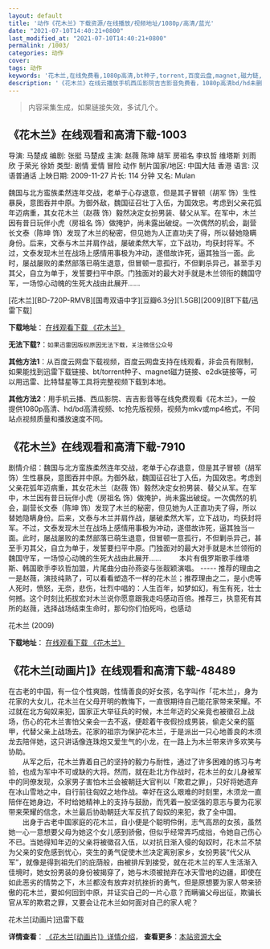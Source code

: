 ```yaml
---
layout: default
title: '动作《花木兰》下载资源/在线播放/视频地址/1080p/高清/蓝光'
date: "2021-07-10T14:40:21+0800"
last_modified_at: "2021-07-10T14:40:21+0800"
permalink: /1003/
categories: 动作
cover:
tags: 动作
keywords: '花木兰,在线免费看,1080p高清,bt种子,torrent,百度云盘,magnet,磁力链,迅雷下载资源'
description: '《花木兰》在线云播放手机西瓜影院吉吉影音免费看，1080p高清bd/hd未删减完整版和tc抢先枪版，mkv/mp4格式，附带bt/torrent种子、magnet/磁力链、百度云盘、网盘资源迅雷下载链接'
---
```


>内容采集生成，如果链接失效，多试几个。


## 《花木兰》在线观看和高清下载-1003

导演: 马楚成 编剧: 张挺 马楚成 主演: 赵薇 陈坤 胡军 房祖名 李玖哲 维塔斯 刘雨欣 于荣光 徐娇 类型: 剧情 爱情 冒险 动作 制片国家/地区: 中国大陆 香港 语言: 汉语普通话 上映日期: 2009-11-27 片长: 114 分钟 又名: Mulan

魏国与北方蛮族柔然连年交战，老单于心存退意，但是其子冒顿（胡军 饰）生性暴戾，意图吞并中原。为御外敌，魏国征召壮丁入伍，为国效忠。考虑到父亲花弧年迈病重，其女花木兰（赵薇 饰）毅然决定女扮男装、替父从军。在军中，木兰因有昔日玩伴小虎（房祖名 饰）做掩护，尚未露出破绽。一次偶然的机会，副营长文泰（陈坤 饰）发现了木兰的秘密，但见她为人正直功夫了得，所以替她隐瞒身份。后来，文泰与木兰并肩作战，屡破柔然大军，立下战功，均获封将军。不过，文泰发现木兰在战场上感情用事极为冲动，遂借故诈死，逼其独当一面。此时，屡战屡败的柔然部落已萌生退意，但冒顿一意孤行，不但剿杀异己，甚至手刃其父，自立为单于，发誓要扫平中原。门独面对的最大对手就是木兰领衔的魏国守军，一场惊心动魄的生死大战由此展开……


[花木兰][BD-720P-RMVB][国粤双语中字][豆瓣6.3分][1.5GB][2009][BT下载/迅雷下载]

**下载地址**： [在线观看下载 《花木兰》](https://www.btdx8.com/torrent/mulan_2009.html) 


**无法下载?**：`如果迅雷因版权原因无法下载，关注微信公众号 `

**其他方法1**：从百度云网盘下载视频，百度云网盘支持在线观看，非会员有限制，如果能找到迅雷下载链接、bt/torrent种子、magnet磁力链接、e2dk链接等，可以用迅雷、比特彗星等工具将完整视频下载到本地。

**其他方法2**：用手机云播、西瓜影院、吉吉影音等在线免费观看《花木兰》，一般提供1080p高清、hd/bd高清视频、tc抢先版视频，视频为mkv或mp4格式，不同站点视频质量和播放速度不同。


## 《花木兰》在线观看和高清下载-7910

剧情介绍：魏国与北方蛮族柔然连年交战，老单于心存退意，但是其子冒顿（胡军 饰）生性暴戾，意图吞并中原。为御外敌，魏国征召壮丁入伍，为国效忠。考虑到父亲花弧年迈病重，其女花木兰（赵薇 饰）毅然决定女扮男装、替父从军。在军中，木兰因有昔日玩伴小虎（房祖名 饰）做掩护，尚未露出破绽。一次偶然的机会，副营长文泰（陈坤 饰）发现了木兰的秘密，但见她为人正直功夫了得，所以替她隐瞒身份。后来，文泰与木兰并肩作战，屡破柔然大军，立下战功，均获封将军。不过，文泰发现木兰在战场上感情用事极为冲动，遂借故诈死，逼其独当一面。此时，屡战屡败的柔然部落已萌生退意，但冒顿一意孤行，不但剿杀异己，甚至手刃其父，自立为单于，发誓要扫平中原。门独面对的最大对手就是木兰领衔的魏国守军，一场惊心动魄的生死大战由此展开……  　　本片有俄罗斯歌手维塔斯、韩国歌手李玖哲加盟，片尾曲分由孙燕姿与张靓颖演唱。 ----- 推荐的理由之一是赵薇，演技纯熟了，可以看看塑造不一样的花木兰；推荐理由之二，是小虎等人死时，愤怒，无奈，悲伤，壮烈中唱的：人生百年，如梦如幻，有生有死，壮士何撼。这个时刻比拓拔宏对木兰说你愿意跟我走吗感动百倍。推荐三，执意死有其所的赵薇，选择战场结束生命时，那句你们怕死吗，也感动


花木兰 (2009)

**下载地址**： [在线观看下载 《花木兰》](https://www.btbtdy.me/btdy/dy5268.html) 


## 《花木兰[动画片]》在线观看和高清下载-48489

在古老的中国，有一位个性爽朗，性情善良的好女孩，名字叫作「花木兰」，身为花家的大女儿，花木兰在父母开明的教悔下，一直很期待自己能花家带来荣耀。不过就在北方匈奴来犯，国家正大举征兵的时候，木兰年迈的父亲竟也被徵召上战场，伤心的花木兰害怕父亲会一去不返，便趁着午夜假扮成男装，偷走父亲的盔甲，代替父亲上战场去。花家的祖宗为保护花木兰，于是派出一只心地善良的木须龙去陪伴她，这只讲话像连珠炮又爱生气的小龙，在一路上为木兰带来许多欢笑与协助。<br />　　从军之后，花木兰靠着自己的坚持的毅力与耐性，通过了许多困难的练习与考验，也成为军中不可或缺的大将。然而，就在赴北方作战时，花木兰的女儿身被军中的同僚发现，众家男子害怕木兰会被朝廷大官判以「欺君之罪」，只好将她遗弃在冰山雪地之中，自行前往匈奴之地作战。幸好在这么艰难的时刻里，木须龙一直陪伴在她身边，不时给她精神上的支持与鼓励，而凭着一股坚强的意志与要为花家带来荣耀的信念，木兰最后协助朝廷大军反抗了匈奴的来犯，救了全中国。<br />　　出身于古老中国家庭的花木兰，自小便是个聪明伶俐，志气高昂的女孩，虽然她一心一意想要父母为她这个女儿感到骄傲，但似乎经常弄巧成拙，令她自己伤心不已。当她得知年迈的父亲将被徵召入伍，以对抗日渐入侵的匈奴时，花木兰不禁为父亲的安危感到忧心，突生的勇气促使木兰决定离别家乡，女扮男装&ldquo;代父从军”，就像是得到祖先们的庇荫般，由被排斥到接受，就在花木兰的军人生活渐入佳境时，她女扮男装的身份被揭穿了，她与木须被抛弃在冰天雪地的边疆，即使在如此恶劣的情势之下，木兰都没有放弃对抗挫折的勇气，但是原想要为家人带来骄傲的花木兰，要如何回到中原，并证实自己的一片心意？而瞒骗父母出征，欺骗长官从军的欺君之罪，又要会让花木兰如何面对自己的家人呢？


花木兰[动画片]迅雷下载

**详情查看**： [《花木兰[动画片]》详情介绍](/movie/48489/)， **查看更多**：[本站资源大全](/movie/t/all/)

